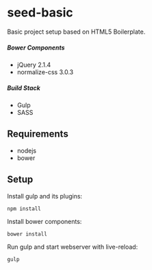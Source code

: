 # seed-basic

Basic project setup based on HTML5 Boilerplate.

##### Bower Components
* jQuery 2.1.4
* normalize-css 3.0.3

##### Build Stack
* Gulp
* SASS

## Requirements
* nodejs
* bower

## Setup

Install gulp and its plugins:
```
npm install
```

Install bower components:
```
bower install
```

Run gulp and start webserver with live-reload:
```
gulp
```